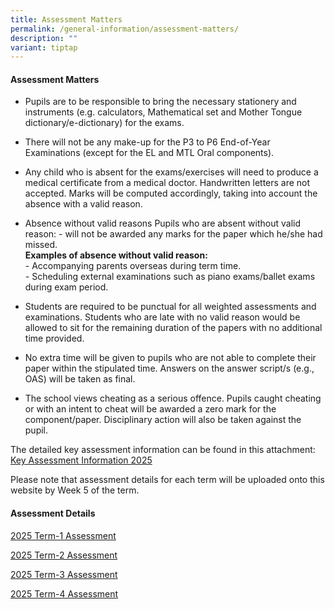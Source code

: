 ```yaml
---
title: Assessment Matters
permalink: /general-information/assessment-matters/
description: ""
variant: tiptap
---
```

<h4>Assessment Matters</h4>
<ul data-tight="true" class="tight">
<li>
<p>Pupils are to be responsible to bring the necessary stationery and instruments
(e.g. calculators, Mathematical set and Mother Tongue dictionary/e-dictionary)
for the exams.</p>
</li>
<li>
<p>There will not be any make-up for the P3 to P6 End-of-Year Examinations
(except for the EL and MTL Oral components).</p>
</li>
<li>
<p>Any child who is absent for the exams/exercises will need to produce a
medical certificate from a medical doctor. Handwritten letters are not
accepted. Marks will be computed accordingly, taking into account the absence
with a valid reason.</p>
</li>
<li>
<p>Absence without valid reasons Pupils who are absent without valid reason:
- will not be awarded any marks for the paper which he/she had missed.
<br><strong>Examples of absence without valid reason:</strong> 
<br>- Accompanying parents overseas during term time.
<br>- Scheduling external examinations such as piano exams/ballet exams during
exam period.</p>
</li>
</ul>
<ul data-tight="true" class="tight">
<li>
<p>Students are required to be punctual for all weighted assessments and
examinations. Students who are late with no valid reason would be allowed
to sit for the remaining duration of the papers with no additional time
provided.</p>
</li>
<li>
<p>No extra time will be given to pupils who are not able to complete their
paper within the stipulated time. Answers on the answer script/s (e.g.,
OAS) will be taken as final.</p>
</li>
<li>
<p>The school views cheating as a serious offence. Pupils caught cheating
or with an intent to cheat will be awarded a zero mark for the component/paper.
Disciplinary action will also be taken against the pupil.</p>
</li>
</ul>
<p>The detailed key assessment information can be found in this attachment:
<a href="/files/Assessment Matters/key_assessment_information_to_Parents__2025_.pdf" rel="noopener nofollow" target="_blank">Key Assessment Information 2025</a>
</p>
<p>Please note that assessment details for each term will be uploaded onto
this website by Week 5 of the term.</p>
<h4>Assessment Details</h4>
<p><a href="/files/Assessment Matters/2025_Term_1_Weighted_Assessment_Details_updated_18Feb.pdf" rel="noopener nofollow" target="_blank">2025 Term-1 Assessment</a>
</p>
<p><a href="/files/Assessment Matters/2025_Term_2_Weighted_Assessment_Details.pdf" rel="noopener nofollow" target="_blank">2025 Term-2 Assessment</a>
</p>
<p><a href="/files/Assessment Matters/2025_Term_3_Weighted_Assessment_Details.pdf" rel="noopener nofollow" target="_blank">2025 Term-3 Assessment</a>
</p>
<p><a href="/files/Assessment Matters/2025_Term_4_Weighted_Assessment_Details.pdf" rel="noopener nofollow" target="_blank">2025 Term-4 Assessment</a>
</p>